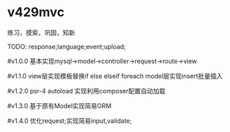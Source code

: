 # v429mvc
练习，摸索，巩固，知新

TODO: response;language;event;upload;

#v1.0.0
基本实现mysql->model->controller->request->route->view

#v1.1.0
view层实现模板替换if else elseif foreach
model层实现insert批量插入

#v1.2.0
psr-4 autoload
实现利用composer配置自动加载

#v1.3.0
基于原有Model实现简易ORM

#v1.4.0
优化request;实现简易input,validate;